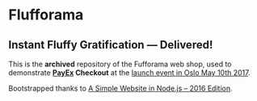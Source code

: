 # Flufforama
## Instant Fluffy Gratification — Delivered!

This is the **archived** repository of the Fufforama web shop, used to
demonstrate **[PayEx] Checkout** at the [launch event in Oslo May 10th
2017][event].

Bootstrapped thanks to [A Simple Website in Node.js – 2016 Edition][website].

[event]: https://www.youtube.com/watch?v=x0TDMK-4U5k
[payex]: https://payex.com/
[website]: https://www.clock.co.uk/insight/a-simple-website-in-node-js-2016-edition
